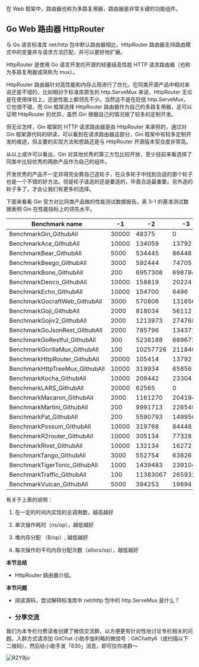 在 Web 框架中，路由器也称为多路复用器，路由器是非常关键的功能组件。

## Go Web 路由器 HttpRouter

与 Go 语言标准库 net/http 包中默认路由器相比，HttpRouter 路由器支持路由模式中的变量并与请求方法匹配，并可以更好地扩展。

HttpRouter 是使用 Go 语言开发的开源的轻量级高性能 HTTP 请求路由器（也称为多路复用器或简称为 mux）。

HttpRouter 路由器针对高性能和内存占用进行了优化。在同类开源产品中相对来说还是不错的，比如相对于标准库原生的 http.ServeMux
来说，HttpRouter 无论是在使用体验上，还是性能上都领先不少。当然这不是在贬低 http.ServeMux，它也很不错，而 Gin 框架选择
HttpRouter 路由器作为自己的多路复用器，足可以证明 HttpRouter 的优异，虽然 Gin 根据自己的情况做了较多的定制开发。

但无论怎样，Gin 框架的 HTTP 请求路由器是由 HttpRouter 来承担的，通过对 Gin 框架源代码的研读，可以看到在请求路由器这部分，Gin
框架中有较多定制开发的痕迹，但主要的实现方法和思路还是与 HttpRouter 开源版本契合度非常高。

从以上或许可以看出，Gin 对其他优秀的第三方包比较开放，至少目前来看选择了同类中比较优秀的两款产品作为自己的组件。

开发优秀的产品不一定非得完全靠自己造轮子，在众多轮子中找到合适的那个轮子也是一个不错的好方法。但是轮子该造的还是要造的，毕竟合适最重要。另外造的轮子多了，才会让我们有更多的选择。

下面来看看 Gin 官方对比同类产品做的性能测试数据报告。表 3-1 的基准测试数据表明 Gin 在性能指标上的领先水平。

Benchmark name | -1 | -2 | -3 | -4  
---|---|---|---|---  
BenchmarkGin_GithubAll | 30000 | 48375 | 0 | 0  
BenchmarkAce_GithubAll | 10000 | 134059 | 13792 | 167  
BenchmarkBear_GithubAll | 5000 | 534445 | 86448 | 943  
BenchmarkBeego_GithubAll | 3000 | 592444 | 74705 | 812  
BenchmarkBone_GithubAll | 200 | 6957308 | 698784 | 8453  
BenchmarkDenco_GithubAll | 10000 | 158819 | 20224 | 167  
BenchmarkEcho_GithubAll | 10000 | 154700 | 6496 | 203  
BenchmarkGocraftWeb_GithubAll | 3000 | 570806 | 131656 | 1686  
BenchmarkGoji_GithubAll | 2000 | 818034 | 56112 | 334  
BenchmarkGojiv2_GithubAll | 2000 | 1213973 | 274768 | 3712  
BenchmarkGoJsonRest_GithubAll | 2000 | 785796 | 134371 | 2737  
BenchmarkGoRestful_GithubAll | 300 | 5238188 | 689672 | 4519  
BenchmarkGorillaMux_GithubAll | 100 | 10257726 | 211840 | 2272  
BenchmarkHttpRouter_GithubAll | 20000 | 105414 | 13792 | 167  
BenchmarkHttpTreeMux_GithubAll | 10000 | 319934 | 65856 | 671  
BenchmarkKocha_GithubAll | 10000 | 209442 | 23304 | 843  
BenchmarkLARS_GithubAll | 20000 | 62565 | 0 | 0  
BenchmarkMacaron_GithubAll | 2000 | 1161270 | 204194 | 2000  
BenchmarkMartini_GithubAll | 200 | 9991713 | 226549 | 2325  
BenchmarkPat_GithubAll | 200 | 5590793 | 1499568 | 27435  
BenchmarkPossum_GithubAll | 10000 | 319768 | 84448 | 609  
BenchmarkR2router_GithubAll | 10000 | 305134 | 77328 | 979  
BenchmarkRivet_GithubAll | 10000 | 132134 | 16272 | 167  
BenchmarkTango_GithubAll | 3000 | 552754 | 63826 | 1618  
BenchmarkTigerTonic_GithubAll | 1000 | 1439483 | 239104 | 5374  
BenchmarkTraffic_GithubAll | 100 | 11383067 | 2659329 | 21848  
BenchmarkVulcan_GithubAll | 5000 | 394253 | 19894 | 609  
  
有关于上表的说明：

  1. 在一定的时间内实现的总调用数，越高越好

  2. 单次操作耗时（ns/op），越低越好

  3. 堆内存分配 （B/op）, 越低越好

  4. 每次操作的平均内存分配次数（allocs/op），越低越好

**本节总结**

  * HttpRouter 路由器介绍。

**本节问题**

  * 阅读源码，尝试解释标准库中 net/http 包中的 http.ServeMux 是什么？
  * ### 分享交流

我们为本专栏付费读者创建了微信交流群，以方便更有针对性地讨论专栏相关的问题。入群方式请添加 GitChat
小助手伽利略的微信号：GitChatty6（或扫描以下二维码），然后给小助手发「630」消息，即可拉你进群～

![R2Y8ju](https://images.gitbook.cn/R2Y8ju.jpg)

